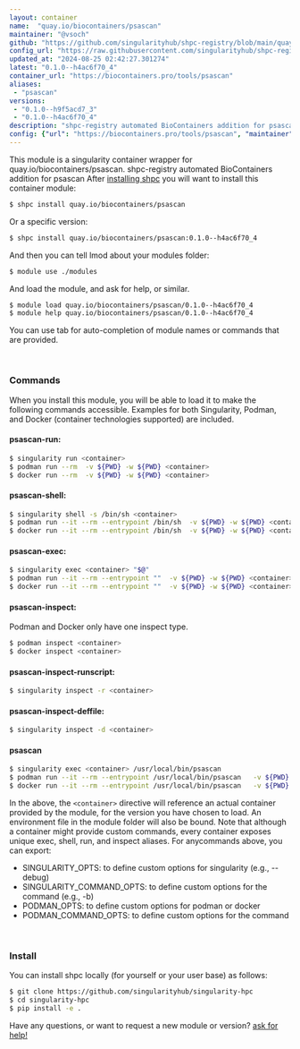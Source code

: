 ```yaml
---
layout: container
name:  "quay.io/biocontainers/psascan"
maintainer: "@vsoch"
github: "https://github.com/singularityhub/shpc-registry/blob/main/quay.io/biocontainers/psascan/container.yaml"
config_url: "https://raw.githubusercontent.com/singularityhub/shpc-registry/main/quay.io/biocontainers/psascan/container.yaml"
updated_at: "2024-08-25 02:42:27.301274"
latest: "0.1.0--h4ac6f70_4"
container_url: "https://biocontainers.pro/tools/psascan"
aliases:
 - "psascan"
versions:
 - "0.1.0--h9f5acd7_3"
 - "0.1.0--h4ac6f70_4"
description: "shpc-registry automated BioContainers addition for psascan"
config: {"url": "https://biocontainers.pro/tools/psascan", "maintainer": "@vsoch", "description": "shpc-registry automated BioContainers addition for psascan", "latest": {"0.1.0--h4ac6f70_4": "sha256:c2a0f5595a448c37c36a4e977d16dbc7ec242b0e595d3fe07bbf50e9b8f7e22c"}, "tags": {"0.1.0--h9f5acd7_3": "sha256:944b5ed6b0d4327153537bbf9705ec789c85c87f7df6309db80abfbe5ca3658b", "0.1.0--h4ac6f70_4": "sha256:c2a0f5595a448c37c36a4e977d16dbc7ec242b0e595d3fe07bbf50e9b8f7e22c"}, "docker": "quay.io/biocontainers/psascan", "aliases": {"psascan": "/usr/local/bin/psascan"}}
---
```


This module is a singularity container wrapper for quay.io/biocontainers/psascan.
shpc-registry automated BioContainers addition for psascan
After [installing shpc](#install) you will want to install this container module:


```bash
$ shpc install quay.io/biocontainers/psascan
```

Or a specific version:

```bash
$ shpc install quay.io/biocontainers/psascan:0.1.0--h4ac6f70_4
```

And then you can tell lmod about your modules folder:

```bash
$ module use ./modules
```

And load the module, and ask for help, or similar.

```bash
$ module load quay.io/biocontainers/psascan/0.1.0--h4ac6f70_4
$ module help quay.io/biocontainers/psascan/0.1.0--h4ac6f70_4
```

You can use tab for auto-completion of module names or commands that are provided.

<br>

### Commands

When you install this module, you will be able to load it to make the following commands accessible.
Examples for both Singularity, Podman, and Docker (container technologies supported) are included.

#### psascan-run:

```bash
$ singularity run <container>
$ podman run --rm  -v ${PWD} -w ${PWD} <container>
$ docker run --rm  -v ${PWD} -w ${PWD} <container>
```

#### psascan-shell:

```bash
$ singularity shell -s /bin/sh <container>
$ podman run --it --rm --entrypoint /bin/sh  -v ${PWD} -w ${PWD} <container>
$ docker run --it --rm --entrypoint /bin/sh  -v ${PWD} -w ${PWD} <container>
```

#### psascan-exec:

```bash
$ singularity exec <container> "$@"
$ podman run --it --rm --entrypoint ""  -v ${PWD} -w ${PWD} <container> "$@"
$ docker run --it --rm --entrypoint ""  -v ${PWD} -w ${PWD} <container> "$@"
```

#### psascan-inspect:

Podman and Docker only have one inspect type.

```bash
$ podman inspect <container>
$ docker inspect <container>
```

#### psascan-inspect-runscript:

```bash
$ singularity inspect -r <container>
```

#### psascan-inspect-deffile:

```bash
$ singularity inspect -d <container>
```


#### psascan

```bash
$ singularity exec <container> /usr/local/bin/psascan
$ podman run --it --rm --entrypoint /usr/local/bin/psascan   -v ${PWD} -w ${PWD} <container> -c " $@"
$ docker run --it --rm --entrypoint /usr/local/bin/psascan   -v ${PWD} -w ${PWD} <container> -c " $@"
```



In the above, the `<container>` directive will reference an actual container provided
by the module, for the version you have chosen to load. An environment file in the
module folder will also be bound. Note that although a container
might provide custom commands, every container exposes unique exec, shell, run, and
inspect aliases. For anycommands above, you can export:

 - SINGULARITY_OPTS: to define custom options for singularity (e.g., --debug)
 - SINGULARITY_COMMAND_OPTS: to define custom options for the command (e.g., -b)
 - PODMAN_OPTS: to define custom options for podman or docker
 - PODMAN_COMMAND_OPTS: to define custom options for the command

<br>

### Install

You can install shpc locally (for yourself or your user base) as follows:

```bash
$ git clone https://github.com/singularityhub/singularity-hpc
$ cd singularity-hpc
$ pip install -e .
```

Have any questions, or want to request a new module or version? [ask for help!](https://github.com/singularityhub/singularity-hpc/issues)